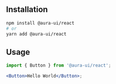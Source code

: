 ## Installation

```sh
npm install @aura-ui/react
# or
yarn add @aura-ui/react
```

## Usage

```jsx
import { Button } from '@aura-ui/react';

<Button>Hello World</Button>;
```
